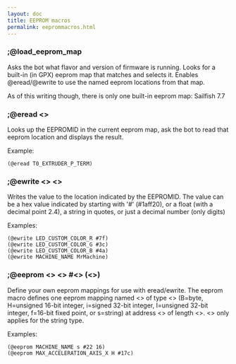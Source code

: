 ```yaml
---
layout: doc
title: EEPROM macros
permalink: eeprommacros.html
---
```


### ;@load\_eeprom_map

Asks the bot what flavor and version of firmware is running. Looks for a
built-in (in GPX) eeprom map that matches and selects it. Enables @eread/@ewrite
to use the named eeprom locations from that map.

As of this writing though, there is only one built-in eeprom map: Sailfish 7.7

### ;@eread <<EEPROMID>>

Looks up the EEPROMID in the current eeprom map, ask the bot to read that eeprom
location and displays the result.

Example:

    (@eread T0_EXTRUDER_P_TERM)

### ;@ewrite <<EEPROMID>> <<VALUE>>

Writes the value to the location indicated by the EEPROMID.  The value can be a
hex value indicated by starting with '#' (#1aff20), or a float (with a decimal
point 2.4), a string in quotes, or just a decimal number (only digits)

Examples:

    (@ewrite LED_CUSTOM_COLOR_R #7f)
    (@ewrite LED_CUSTOM_COLOR_G #3c)
    (@ewrite LED_CUSTOM_COLOR_B #4a)
    (@ewrite MACHINE_NAME MrMachine)

### ;@eeprom <<NAME>> <<TYPENAME>> #<<HEX>> (<<LEN>>)

Define your own eeprom mappings for use with eread/ewrite. The eeprom macro defines
one eeprom mapping named <<NAME>> of type <<TYPENAME>> (B=byte, H=unsigned 16-bit integer,
i=signed 32-bit integer, I=unsigned 32-bit integer, f=16-bit fixed point, or s=string)
at address <<HEX>> of length <<LEN>>. <<LEN>> only applies for the string type.

Examples:

    (@eeprom MACHINE_NAME s #22 16)
    (@eeprom MAX_ACCELERATION_AXIS_X H #17c)


